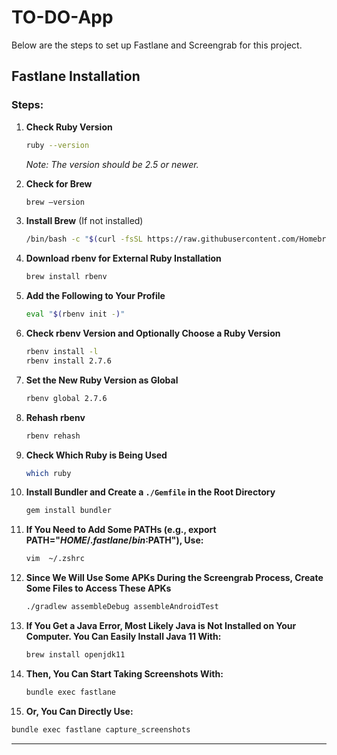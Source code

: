 # TO-DO-App

Below are the steps to set up Fastlane and Screengrab for this project.

## Fastlane Installation

### Steps:

1. **Check Ruby Version**
    ```bash
    ruby --version
    ```
    *Note: The version should be 2.5 or newer.*

2. **Check for Brew**  
    ```bash
    brew —version
    ```

3. **Install Brew** (If not installed)  
    ```bash
    /bin/bash -c "$(curl -fsSL https://raw.githubusercontent.com/Homebrew/install/HEAD/install.sh)"
    ```

4. **Download rbenv for External Ruby Installation**  
    ```bash
    brew install rbenv
    ```

5. **Add the Following to Your Profile**  
    ```bash
    eval "$(rbenv init -)"
    ```

6. **Check rbenv Version and Optionally Choose a Ruby Version**  
    ```bash
    rbenv install -l
    rbenv install 2.7.6
    ```

7. **Set the New Ruby Version as Global**  
    ```bash
    rbenv global 2.7.6
    ```

8. **Rehash rbenv**  
    ```bash
    rbenv rehash
    ```

9. **Check Which Ruby is Being Used**  
    ```bash
    which ruby
    ```

10. **Install Bundler and Create a `./Gemfile` in the Root Directory**  
    ```bash
    gem install bundler
    ```

11. **If You Need to Add Some PATHs (e.g., export PATH="$HOME/.fastlane/bin:$PATH"), Use:**  
    ```bash
    vim  ~/.zshrc
    ```

12. **Since We Will Use Some APKs During the Screengrab Process, Create Some Files to Access These APKs**  
    ```bash
    ./gradlew assembleDebug assembleAndroidTest
    ```

13. **If You Get a Java Error, Most Likely Java is Not Installed on Your Computer. You Can Easily Install Java 11 With:**  
    ```bash
    brew install openjdk11
    ```

14. **Then, You Can Start Taking Screenshots With:**  
    ```bash
    bundle exec fastlane
    ```
15. **Or, You Can Directly Use:**
   ```bash
   bundle exec fastlane capture_screenshots
   ```
---
